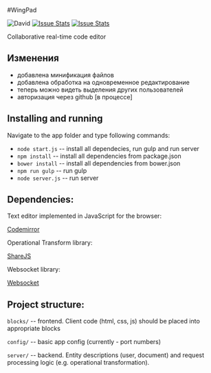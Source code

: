 #WingPad

![David](https://david-dm.org/yandex-shri-minsk-2014/team-1.png)
[![Issue Stats](http://issuestats.com/github/yandex-shri-minsk-2014/team-1/badge/pr)](http://issuestats.com/github/yandex-shri-minsk-2014/team-1)
[![Issue Stats](http://issuestats.com/github/yandex-shri-minsk-2014/team-1/badge/issue)](http://issuestats.com/github/yandex-shri-minsk-2014/team-1)

Collaborative real-time code editor

## Изменения
* добавлена минификация файлов
* добавлена обработка на одновременное редактирование
* теперь можно видеть выделения других пользователей
* авторизация через github [в процессе]

## Installing and running

Navigate to the app folder and type following commands:

* `node start.js` -- install all dependecies, run gulp and run server
* `npm install`  -- install all dependencies from package.json
* `bower install` -- install all dependencies from bower.json
* `npm run gulp` -- run gulp
* `node server.js` -- run server

## Dependencies:

Text editor implemented in JavaScript for the browser:

[Codemirror](http://codemirror.net/)

Operational Transform library:

[ShareJS](http://sharejs.org/)

Websocket library:

[Websocket](https://github.com/einaros/ws)

## Project structure:

`blocks/` -- frontend. Client code (html, css, js) should be placed into appropriate blocks

`config/` -- basic app config (currently - port numbers)

`server/` -- backend. Entity descriptions (user, document) and request processing logic (e.g. operational transformation).
